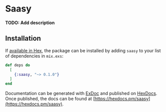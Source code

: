 # Saasy

**TODO: Add description**

## Installation

If [available in Hex](https://hex.pm/docs/publish), the package can be installed
by adding `saasy` to your list of dependencies in `mix.exs`:

```elixir
def deps do
  [
    {:saasy, "~> 0.1.0"}
  ]
end
```

Documentation can be generated with [ExDoc](https://github.com/elixir-lang/ex_doc)
and published on [HexDocs](https://hexdocs.pm). Once published, the docs can
be found at [https://hexdocs.pm/saasy](https://hexdocs.pm/saasy).

